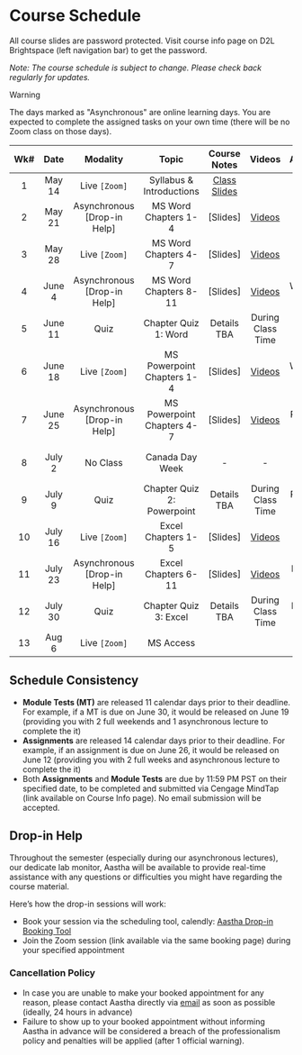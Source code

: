 <!-- markdownlint-disable -->

# Course Schedule

All course slides are password protected. Visit course info page on D2L Brightspace (left navigation bar) to get the password.

*Note: The course schedule is subject to change. Please check back regularly for updates.*

> [!WARNING]
> The days marked as "Asynchronous" are online learning days. You are expected to complete the assigned tasks on your own time (there will be no Zoom class on those days). 


| **Wk#** | **Date** |        **Modality**         |         **Topic**          | **Course Notes** |                  **Videos**                   |    **Assignments**     |     **Module Test**      |
| :-----: | :------: | :-------------------------: | :------------------------: | :--------------: | :-------------------------------------------: | :--------------------: | :----------------------: |
|    1    |  May 14  |        Live `[Zoom]`        |  Syllabus & Introductions  |  [Class Slides](http://tiny.cc/110-SU25-W1)  |                                               |                        |                          |
|    2    |  May 21  | Asynchronous [Drop-in Help] |    MS Word Chapters 1-4    |     [Slides]     |    [Videos](videos.md#word---chapters-1-3)    |                        |                          |
|    3    |  May 28  |        Live `[Zoom]`        |    MS Word Chapters 4-7    |     [Slides]     |    [Videos](videos.md#word---chapters-4-7)    |                        |    Word 1-5  (May 26)    |
|    4    |  June 4  | Asynchronous [Drop-in Help] |   MS Word Chapters 8-11    |     [Slides]     |   [Videos](videos.md#word---chapters-8-11)    |    Word 1 (June 5)     |                          |
|    5    | June 11  |            Quiz             |    Chapter Quiz 1: Word    |   Details TBA    |               During Class Time               |                        |   Word 6-11  (June 9)    |
|    6    | June 18  |        Live `[Zoom]`        | MS Powerpoint Chapters 1-4 |     [Slides]     | [Videos](videos.md#powerpoint---chapters-1-3) |    Word 2 (June 19)    |                          |
|    7    | June 25  | Asynchronous [Drop-in Help] | MS Powerpoint Chapters 4-7 |     [Slides]     | [Videos](videos.md#powerpoint---chapters-4-7) | Powerpoint 1 (June 26) | Powerpoint 1-3 (June 23) |
|    8    |  July 2  |          No Class           |      Canada Day Week       |        -         |                       -                       |                        | Powerpoint 4-7 (June 30) |
|    9    |  July 9  |            Quiz             | Chapter Quiz 2: Powerpoint |   Details TBA    |               During Class Time               | Powerpoint 2 (July 10) |                          |
|   10    | July 16  |        Live `[Zoom]`        |     Excel Chapters 1-5     |     [Slides]     |   [Videos](videos.md#excel---chapters-1-6)    |                        |   Excel 1-6 (July 14)    |
|   11    | July 23  | Asynchronous [Drop-in Help] |    Excel Chapters 6-11     |     [Slides]     |   [Videos](videos.md#excel---chapters-6-11)   |   Excel 1 (July 24)    |   Excel 7-11 (July 21)   |
|   12    | July 30  |            Quiz             |   Chapter Quiz 3: Excel    |   Details TBA    |               During Class Time               |   Excel 2 (July 31)    |                          |
|   13    |  Aug 6   |        Live `[Zoom]`        |         MS Access          |                  |                                               |                        |      Access (Aug 4)      |


## Schedule Consistency 

- **Module Tests (MT)** are released 11 calendar days prior to their deadline. For example, if a MT is due on June 30, it would be released on June 19 (providing you with 2 full weekends and 1 asynchronous lecture to complete the it)
- **Assignments** are released 14 calendar days prior to their deadline. For example, if an assignment is due on June 26, it would be released on June 12 (providing you with 2 full weeks and asynchronous lecture to complete the it)
- Both **Assignments** and **Module Tests** are due by 11:59 PM PST on their specified date, to be completed and submitted via Cengage MindTap (link available on Course Info page). No email submission will be accepted. 

## Drop-in Help

Throughout the semester (especially during our asynchronous lectures), our dedicate lab monitor, Aastha will be available to provide real-time assistance with any questions or difficulties you might have regarding the course material.

Here’s how the drop-in sessions will work:
- Book your session via the scheduling tool, calendly: [Aastha Drop-in Booking Tool]()
- Join the Zoom session (link available via the same booking page) during your specified appointment 

### Cancellation Policy
- In case you are unable to make your booked appointment for any reason, please contact Aastha directly via [email](mailto:Aastha.Anand@student.ufv.ca) as soon as possible (ideally, 24 hours in advance)
- Failure to show up to your booked appointment without informing Aastha in advance will be considered a breach of the professionalism policy and penalties will be applied (after 1 official warning).
